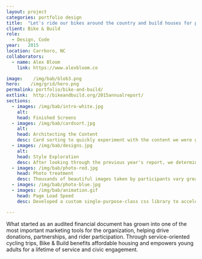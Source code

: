 ```yaml
---
layout: project
categories: portfolio design
title:  "Let's ride our bikes around the country and build houses for people that need them."
client: Bike & Build
role:
  - Design, Code
year:   2015
location: Carrboro, NC
collaborators:
  - name: Alex Bloom
    link: https://www.alexbloom.co

image:    /img/bab/blob3.png
hero:    /img/grid/hero.png
permalink: portfolio/bike-and-build/
extlink:  http://bikeandbuild.org/2015annualreport/
sections:
  - images: /img/bab/intro-white.jpg
    alt:
    head: Finished Screens
  - images: /img/bab/cardsort.jpg
    alt:  
    head: Architecting the Content
    desc: Card sorting to quickly experiment with the content we were given. This allowed us to discover a storyline that wasn't obvious at first glance. Fancy paper for the cards is key.
  - images: /img/bab/designs.jpg
    alt:
    head: Style Exploration
    desc: After looking through the previous year's report, we determined to create a unified visual experience with a bold and patriotic color palette, a clean layout system, and illustrative graphics.
  - images: /img/bab/photo-red.jpg
    head: Photo treatment
    desc: Thousands of beautiful images taken by participants vary greatly in style. Duotones drove the aesthetic and visual language; syncing with the typography.
  - images: /img/bab/photo-blue.jpg
  - images: /img/bab/animation.gif
    head: Page Load Speed
    desc: Developed a custom single-purpose-class css library to accelerate our prototyping workflow.

---
```


What started as an audited financial document has grown into one of the most important marketing tools for the organization, helping drive donations, partnerships, and rider participation. Through service-oriented cycling trips, Bike & Build benefits affordable housing and empowers young adults for a lifetime of service and civic engagement.
